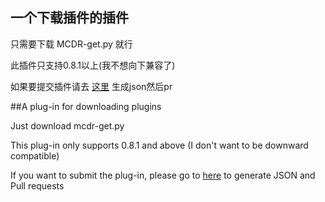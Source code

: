 ## 一个下载插件的插件

只需要下载 MCDR-get.py 就行

此插件只支持0.8.1以上(我不想向下兼容了)

如果要提交插件请去 [这里](https://www.blackserver.cn/) 生成json然后pr

##A plug-in for downloading plugins

Just download mcdr-get.py

This plug-in only supports 0.8.1 and above (I don't want to be downward compatible)

If you want to submit the plug-in, please go to [here](https://www.blackserver.cn/) to generate JSON and Pull requests
